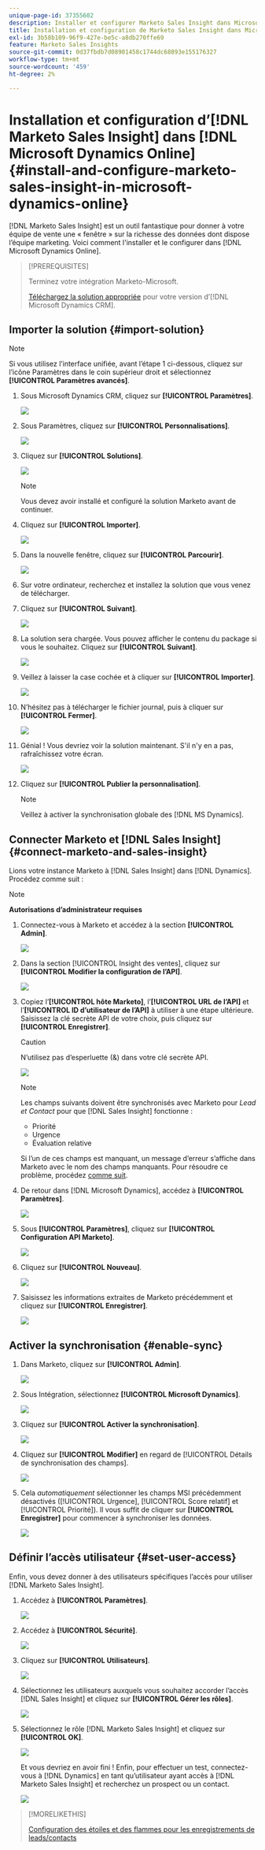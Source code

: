 ```yaml
---
unique-page-id: 37355602
description: Installer et configurer Marketo Sales Insight dans Microsoft Dynamics Online - Documents Marketo - Documentation du produit
title: Installation et configuration de Marketo Sales Insight dans Microsoft Dynamics Online
exl-id: 3b58b109-96f9-427e-be5c-a8db270ffe69
feature: Marketo Sales Insights
source-git-commit: 0d37fbdb7d08901458c1744dc68893e155176327
workflow-type: tm+mt
source-wordcount: '459'
ht-degree: 2%

---
```


# Installation et configuration d’[!DNL Marketo Sales Insight] dans [!DNL Microsoft Dynamics Online] {#install-and-configure-marketo-sales-insight-in-microsoft-dynamics-online}

[!DNL Marketo Sales Insight] est un outil fantastique pour donner à votre équipe de vente une « fenêtre » sur la richesse des données dont dispose l’équipe marketing. Voici comment l&#39;installer et le configurer dans [!DNL Microsoft Dynamics Online].

>[!PREREQUISITES]
>
>Terminez votre intégration Marketo-Microsoft.
>
>[Téléchargez la solution appropriée](/help/marketo/product-docs/marketo-sales-insight/msi-for-microsoft-dynamics/installing/download-the-marketo-sales-insight-solution-for-microsoft-dynamics.md) pour votre version d’[!DNL Microsoft Dynamics CRM].

## Importer la solution {#import-solution}

>[!NOTE]
>
>Si vous utilisez l’interface unifiée, avant l’étape 1 ci-dessous, cliquez sur l’icône Paramètres dans le coin supérieur droit et sélectionnez **[!UICONTROL Paramètres avancés]**.

1. Sous Microsoft Dynamics CRM, cliquez sur **[!UICONTROL Paramètres]**.

   ![](assets/image2014-12-12-9-3a4-3a56-1.png)

1. Sous Paramètres, cliquez sur **[!UICONTROL Personnalisations]**.

   ![](assets/image2015-4-29-14-3a22-3a1-1.png)

1. Cliquez sur **[!UICONTROL Solutions]**.

   ![](assets/image2014-12-12-9-3a5-3a17-1.png)

   >[!NOTE]
   >
   >Vous devez avoir installé et configuré la solution Marketo avant de continuer.

1. Cliquez sur **[!UICONTROL Importer]**.

   ![](assets/image2014-12-12-9-3a5-3a27-1.png)

1. Dans la nouvelle fenêtre, cliquez sur **[!UICONTROL Parcourir]**.

   ![](assets/image2014-12-12-9-3a5-3a36-1.png)

1. Sur votre ordinateur, recherchez et installez la solution que vous venez de télécharger.

1. Cliquez sur **[!UICONTROL Suivant]**.

   ![](assets/seven.png)

1. La solution sera chargée. Vous pouvez afficher le contenu du package si vous le souhaitez. Cliquez sur **[!UICONTROL Suivant]**.

   ![](assets/image2014-12-12-9-3a6-3a10-1.png)

1. Veillez à laisser la case cochée et à cliquer sur **[!UICONTROL Importer]**.

   ![](assets/image2014-12-12-9-3a6-3a19-1.png)

1. N’hésitez pas à télécharger le fichier journal, puis à cliquer sur **[!UICONTROL Fermer]**.

   ![](assets/image2014-12-12-9-3a6-3a29-1.png)

1. Génial ! Vous devriez voir la solution maintenant. S&#39;il n&#39;y en a pas, rafraîchissez votre écran.

   ![](assets/eleven.png)

1. Cliquez sur **[!UICONTROL Publier la personnalisation]**.

   >[!NOTE]
   >
   >Veillez à activer la synchronisation globale des [!DNL MS Dynamics].

## Connecter Marketo et [!DNL Sales Insight] {#connect-marketo-and-sales-insight}

Lions votre instance Marketo à [!DNL Sales Insight] dans [!DNL Dynamics]. Procédez comme suit :

>[!NOTE]
>
>**Autorisations d’administrateur requises**

1. Connectez-vous à Marketo et accédez à la section **[!UICONTROL Admin]**.

   ![](assets/image2014-12-12-9-3a6-3a50-1.png)

1. Dans la section [!UICONTROL Insight des ventes], cliquez sur **[!UICONTROL Modifier la configuration de l’API]**.

   ![](assets/image2014-12-12-9-3a7-3a0-1.png)

1. Copiez l’**[!UICONTROL hôte Marketo]**, l’**[!UICONTROL URL de l’API]** et l’**[!UICONTROL ID d’utilisateur de l’API]** à utiliser à une étape ultérieure. Saisissez la clé secrète API de votre choix, puis cliquez sur **[!UICONTROL Enregistrer]**.

   >[!CAUTION]
   >
   >N’utilisez pas d’esperluette (&amp;) dans votre clé secrète API.

   ![](assets/image2014-12-12-9-3a7-3a9-1.png)

   >[!NOTE]
   >
   >Les champs suivants doivent être synchronisés avec Marketo pour _Lead et Contact_ pour que [!DNL Sales Insight] fonctionne :
   >
   >* Priorité
   >* Urgence
   >* Évaluation relative
   >
   >Si l’un de ces champs est manquant, un message d’erreur s’affiche dans Marketo avec le nom des champs manquants. Pour résoudre ce problème, procédez [comme suit](/help/marketo/product-docs/marketo-sales-insight/msi-for-microsoft-dynamics/setting-up-and-using/required-fields-for-syncing-marketo-with-dynamics.md).

1. De retour dans [!DNL Microsoft Dynamics], accédez à **[!UICONTROL Paramètres]**.

   ![](assets/image2014-12-12-9-3a7-3a25-1.png)

1. Sous **[!UICONTROL Paramètres]**, cliquez sur **[!UICONTROL Configuration API Marketo]**.

   ![](assets/image2014-12-12-9-3a7-3a34-1.png)

1. Cliquez sur **[!UICONTROL Nouveau]**.

   ![](assets/image2014-12-12-9-3a8-3a8-1.png)

1. Saisissez les informations extraites de Marketo précédemment et cliquez sur **[!UICONTROL Enregistrer]**.

   ![](assets/image2014-12-12-9-3a8-3a17-1.png)

## Activer la synchronisation {#enable-sync}

1. Dans Marketo, cliquez sur **[!UICONTROL Admin]**.

   ![](assets/enable-one.png)

1. Sous Intégration, sélectionnez **[!UICONTROL Microsoft Dynamics]**.

   ![](assets/enable-two.png)

1. Cliquez sur **[!UICONTROL Activer la synchronisation]**.

   ![](assets/enable-three.png)

1. Cliquez sur **[!UICONTROL Modifier]** en regard de [!UICONTROL Détails de synchronisation des champs].

   ![](assets/enable-four.png)

1. Cela _automatiquement_ sélectionner les champs MSI précédemment désactivés ([!UICONTROL Urgence], [!UICONTROL Score relatif] et [!UICONTROL Priorité]). Il vous suffit de cliquer sur **[!UICONTROL Enregistrer]** pour commencer à synchroniser les données.

   ![](assets/enable-five.png)

## Définir l’accès utilisateur {#set-user-access}

Enfin, vous devez donner à des utilisateurs spécifiques l’accès pour utiliser [!DNL Marketo Sales Insight].

1. Accédez à **[!UICONTROL Paramètres]**.

   ![](assets/image2014-12-12-9-3a8-3a34-1.png)

1. Accédez à **[!UICONTROL Sécurité]**.

   ![](assets/image2015-4-29-14-3a56-3a33-1.png)

1. Cliquez sur **[!UICONTROL Utilisateurs]**.

   ![](assets/image2015-4-29-14-3a57-3a46-1.png)

1. Sélectionnez les utilisateurs auxquels vous souhaitez accorder l’accès [!DNL Sales Insight] et cliquez sur **[!UICONTROL Gérer les rôles]**.

   ![](assets/image2015-4-29-14-3a59-3a31-1.png)

1. Sélectionnez le rôle [!DNL Marketo Sales Insight] et cliquez sur **[!UICONTROL OK]**.

   ![](assets/image2014-12-12-9-3a9-3a22-1.png)

   Et vous devriez en avoir fini ! Enfin, pour effectuer un test, connectez-vous à [!DNL Dynamics] en tant qu’utilisateur ayant accès à [!DNL Marketo Sales Insight] et recherchez un prospect ou un contact.

   ![](assets/image2015-4-29-15-3a2-3a27-1.png)

>[!MORELIKETHIS]
>
>[Configuration des étoiles et des flammes pour les enregistrements de leads/contacts](/help/marketo/product-docs/marketo-sales-insight/msi-for-microsoft-dynamics/setting-up-and-using/setting-up-stars-and-flames-for-lead-contact-records.md)
